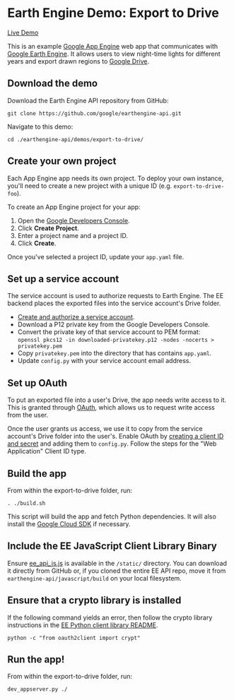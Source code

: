 Earth Engine Demo: Export to Drive
==================================

[Live Demo](https://export-to-drive-dot-ee-demos.appspot.com)

This is an example [Google App Engine](https://cloud.google.com/appengine/docs)
web app that communicates with [Google Earth Engine](https://earthengine.google.org).
It allows users to view night-time lights for different years and export drawn regions
to [Google Drive](https://www.google.com/drive/).


Download the demo
-----------------

Download the Earth Engine API repository from GitHub:

    git clone https://github.com/google/earthengine-api.git

Navigate to this demo:

    cd ./earthengine-api/demos/export-to-drive/


Create your own project
-----------------------

Each App Engine app needs its own project. To deploy
your own instance, you'll need to create a new project with a
unique ID (e.g. `export-to-drive-foo`).

To create an App Engine project for your app:

1. Open the [Google Developers Console](https://console.developers.google.com).
2. Click **Create Project**.
3. Enter a project name and a project ID.
4. Click **Create**.

Once you've selected a project ID, update your `app.yaml` file.


Set up a service account
------------------------

The service account is used to authorize requests to Earth Engine.
The EE backend places the exported files into the service account's Drive folder.

- [Create and authorize a service account](https://developers.google.com/earth-engine/service_account).
- Download a P12 private key from the Google Developers Console.
- Convert the private key of that service account to PEM format:  
  `openssl pkcs12 -in downloaded-privatekey.p12 -nodes -nocerts > privatekey.pem`
- Copy `privatekey.pem` into the directory that has contains `app.yaml`.
- Update `config.py` with your service account email address.


Set up OAuth
------------

To put an exported file into a user's Drive, the app needs write access to it.
This is granted through [OAuth](http://en.wikipedia.org/wiki/OAuth), which allows
us to request write access from the user.

Once the user grants us access, we use it to copy from the service account's
Drive folder into the user's. Enable OAuth by [creating a client ID and secret](
https://developers.google.com/drive/web/auth/web-server) and adding them to
`config.py`. Follow the steps for the "Web Application" Client ID type.


Build the app
-------------

From within the export-to-drive folder, run:

    . ./build.sh

This script will build the app and fetch Python dependencies.  It will also
install the [Google Cloud SDK](https://cloud.google.com/sdk/) if necessary.


Include the EE JavaScript Client Library Binary
-----------------------------------------------

Ensure [ee_api_js.js](https://github.com/google/earthengine-api/blob/master/javascript/build/ee_api_js.js)
is available in the `/static/` directory. You can download it directly from GitHub
or, if you cloned the entire EE API repo, move it from `earthengine-api/javascript/build`
on your local filesystem.


Ensure that a crypto library is installed
-----------------------------------------

If the following command yields an error, then follow the crypto library
instructions in the [EE Python client library README](/python/README.md).

    python -c "from oauth2client import crypt"


Run the app!
------------

From within the export-to-drive folder, run:

    dev_appserver.py ./
